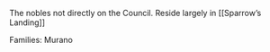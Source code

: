 ---
---

The nobles not directly on the Council. Reside largely in [[Sparrow’s Landing]]

Families:
Murano